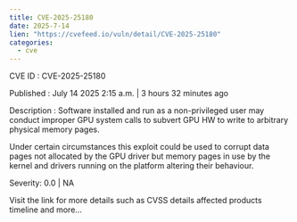 ```yaml
--- 
title: CVE-2025-25180
date: 2025-7-14
lien: "https://cvefeed.io/vuln/detail/CVE-2025-25180"
categories:
  - cve
---
```


CVE ID : CVE-2025-25180

Published :  July 14
2025
2:15 a.m. | 3 hours
32 minutes ago

Description : Software installed and run as a non-privileged user may conduct improper GPU system calls to subvert GPU HW to write to arbitrary physical memory pages.

Under certain circumstances this exploit could be used to corrupt data pages not allocated by the GPU driver but memory pages in use by the kernel and drivers running on the platform altering their behaviour.

Severity: 0.0 | NA

Visit the link for more details
such as CVSS details
affected products
timeline
and more...
